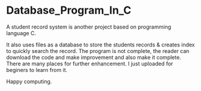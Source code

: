 # Database_Program_In_C

A student record system is another project based on programming language C. 

It also uses files as a database to store the students records & creates index to quickly search the record.
The program is not complete, the reader can download the code and make improvement and also make it complete. 
There are many places for further enhancement. I just uploaded for beginers to learn from it.

Happy computing.
